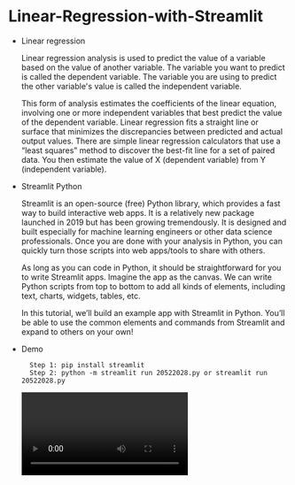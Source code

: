 # Linear-Regression-with-Streamlit
- Linear regression 

    Linear regression analysis is used to predict the value of a variable based on the value of another variable. The variable you want to predict is called the dependent variable. The variable you are using to predict the other variable's value is called the independent variable.

    This form of analysis estimates the coefficients of the linear equation, involving one or more independent variables that best predict the value of the dependent variable. Linear regression fits a straight line or surface that minimizes the discrepancies between predicted and actual output values. There are simple linear regression calculators that use a “least squares” method to discover the best-fit line for a set of paired data. You then estimate the value of X (dependent variable) from Y (independent variable).

- Streamlit Python

    Streamlit is an open-source (free) Python library, which provides a fast way to build interactive web apps. It is a relatively new package launched in 2019 but has been growing tremendously. It is designed and built especially for machine learning engineers or other data science professionals. Once you are done with your analysis in Python, you can quickly turn those scripts into web apps/tools to share with others.

    As long as you can code in Python, it should be straightforward for you to write Streamlit apps. Imagine the app as the canvas. We can write Python scripts from top to bottom to add all kinds of elements, including text, charts, widgets, tables, etc.

    In this tutorial, we’ll build an example app with Streamlit in Python. You’ll be able to use the common elements and commands from Streamlit and expand to others on your own!
    
- Demo

        Step 1: pip install streamlit
        Step 2: python -m streamlit run 20522028.py or streamlit run 20522028.py
        
    ![video demo Linear Regression with Streamlit](https://user-images.githubusercontent.com/106755542/208855365-0e78df95-66ea-4584-ac4b-32017af32157.mp4)
